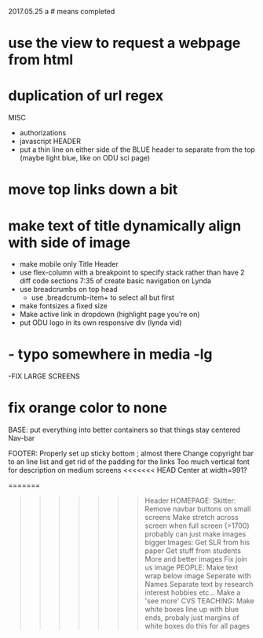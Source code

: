 2017.05.25 
a # means completed 
# use the view to request a webpage from html
# duplication of url regex
MISC
- authorizations
- javascript
HEADER
- put a thin line on either side of the BLUE header to separate from the top (maybe light blue, like on ODU sci page)
# move top links down a bit
# make text of title dynamically align with side of image
- make mobile only Title Header
- use flex-column with a breakpoint to specify stack rather than have 2 diff code sections 7:35 of create basic navigation on Lynda
- use breadcrumbs on top head
	- use .breadcrumb-item+ to select all but first
- make fontsizes a fixed size
- Make active link in dropdown (highlight page you’re on)
- put ODU logo in its own responsive div (lynda vid)

# - typo somewhere in media -lg
-FIX LARGE SCREENS
# fix orange color to none

BASE:
	put everything into better containers so that things stay centered
	Nav-bar
	
FOOTER:
   Properly set up sticky bottom ; almost there
   Change copyright bar to an line list and get rid of the padding for the links
   Too much vertical font for description on medium screens 
<<<<<<< HEAD
   Center at width=991?
 
	
=======
 
>>>>>>> Header
HOMEPAGE:
	Skitter:
		Remove navbar buttons on small screens
		Make stretch across screen when full screen (>1700)	
			probably can just make images bigger
		Images:
			Get SLR from his paper
			Get stuff from students
			More and better images
			Fix join us image
PEOPLE:
	Make text wrap below image
	Seperate with Names
	Separate text by research interest hobbies etc...
	Make a 'see more'
	CVS
TEACHING:
	Make white boxes line up with blue ends, probaly just margins of white boxes
	do this for all pages
